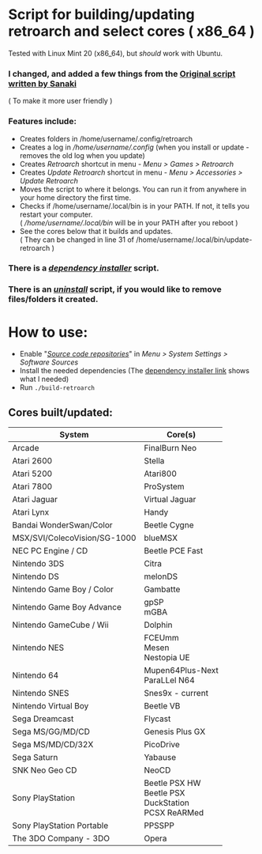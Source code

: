 # Script for building/updating retroarch and select cores ( x86_64 )
Tested with Linux Mint 20 (x86_64), but _should_ work with Ubuntu.
### I changed, and added a few things from the [Original script written by Sanaki](https://gist.github.com/Sanaki/44200de635032c21d5d9a11aba75b23b/)
( To make it more user friendly )
### Features include:
* Creates folders in /home/username/.config/retroarch
* Creates a log in _/home/username/.config_ (when you install or update - removes the old log when you update)
* Creates _Retroarch_ shortcut in menu - _Menu > Games > Retroarch_
* Creates _Update Retroarch_ shortcut in menu - _Menu > Accessories > Update Retroarch_
* Moves the script to where it belongs. You can run it from anywhere in your home directory the first time.
* Checks if /home/username/.local/bin is in your PATH. If not, it tells you restart your computer.</br>
  ( _/home/username/.local/bin_ will be in your PATH after you reboot )
* See the cores below that it builds and updates.</br>
  ( They can be changed in line 31 of /home/username/.local/bin/update-retroarch )
### There is a [_dependency installer_](https://github.com/Justme488/retroarch-dependency-installer) script.
### There is an [_uninstall_](https://github.com/Justme488/remove-retroarch) script, if you would like to remove files/folders it created.

# How to use:
* Enable "[_Source code repositories_]( https://github.com/Justme488/screenshots/blob/master/build-retroarch/mint-software-sources.png)" in _Menu > System Settings > Software Sources_
* Install the needed dependencies (The [dependency installer link](https://github.com/Justme488/retroarch-dependency-installer) shows what I needed)
* Run `./build-retroarch`

## Cores built/updated:
| System | Core(s)
|--------|------|
| Arcade | FinalBurn Neo|
| Atari 2600 | Stella|
| Atari 5200 | Atari800 |
| Atari 7800 | ProSystem |
| Atari Jaguar | Virtual Jaguar |
| Atari Lynx |Handy |
| Bandai WonderSwan/Color | Beetle Cygne |
| MSX/SVI/ColecoVision/SG-1000 | blueMSX |
| NEC PC Engine / CD | Beetle PCE Fast |
| Nintendo 3DS | Citra |
| Nintendo DS | melonDS |
| Nintendo Game Boy / Color | Gambatte |
| Nintendo Game Boy Advance | gpSP</br>mGBA |
| Nintendo GameCube / Wii | Dolphin |
| Nintendo NES | FCEUmm</br>Mesen</br>Nestopia UE |
| Nintendo 64 | Mupen64Plus-Next</br>ParaLLel N64 |
| Nintendo SNES | Snes9x - current |
| Nintendo Virtual Boy | Beetle VB |
| Sega Dreamcast | Flycast |
| Sega MS/GG/MD/CD | Genesis Plus GX |
| Sega MS/MD/CD/32X | PicoDrive |
| Sega Saturn | Yabause |
| SNK Neo Geo CD | NeoCD |
| Sony PlayStation | Beetle PSX HW</br>Beetle PSX</br>DuckStation</br>PCSX ReARMed |
| Sony PlayStation Portable | PPSSPP |
| The 3DO Company - 3DO | Opera |
